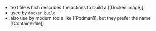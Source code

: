 - text file which describes the actions to build a [[Docker Image]]
- used by `docker build`
- also use by modern tools like [[Podman]], but they prefer the name [[Containerfile]]